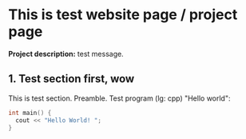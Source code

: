 # This is test website page / project page

**Project description:** test message.

## 1. Test section first, wow

This is test section. Preamble. Test program (lg: cpp) "Hello world":

```cpp
int main() {
  cout << "Hello World! ";
}
```
